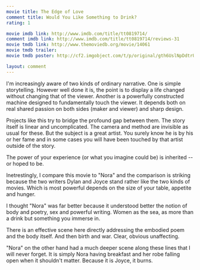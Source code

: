 ```yaml
---
movie title: The Edge of Love
comment title: Would You Like Something to Drink?
rating: 1

movie imdb link: http://www.imdb.com/title/tt0819714/
comment imdb link: http://www.imdb.com/title/tt0819714/reviews-31
movie tmdb link: http://www.themoviedb.org/movie/14061
movie tmdb trailer: 
movie tmdb poster: http://cf2.imgobject.com/t/p/original/gth6UslNpDdtrUXperMhzraPhW1.jpg

layout: comment
---
```


I'm increasingly aware of two kinds of ordinary narrative. One is simple storytelling. However well done it is, the point is to display a life changed without changing that of the viewer. Another is a powerfully constructed machine designed to fundamentally touch the viewer. It depends both on real shared passion on both sides (maker and viewer) and sharp design.

Projects like this try to bridge the profound gap between them. The story itself is linear and uncomplicated. The camera and method are invisible as usual for these. But the subject is a great artist. You surely know he is by his or her fame and in some cases you will have been touched by that artist outside of the story.

The power of your experience (or what you imagine could be) is inherited -- or hoped to be.

Inetrestingly, I compare this movie to "Nora" and the comparison is striking because the two writers Dylan and Joyce stand rather like the two kinds of movies. Which is most powerful depends on the size of your table, appetite and hunger.

I thought "Nora" was far better because it understood better the notion of body and poetry, sex and powerful writing. Women as the sea, as more than a drink but something you immerse in.

There is an effective scene here directly addressing the embodied poem and the body itself. And then birth and war. Clear, obvious unaffecting.

"Nora" on the other hand had a much deeper scene along these lines that I will never forget. It is simply Nora having breakfast and her robe falling open when it shouldn't matter. Because it is Joyce, it burns.